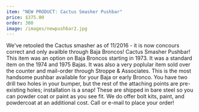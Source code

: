 ```yaml
---
item: "NEW PRODUCT: Cactus Smasher Pushbar"
price: $375.00
order: 300
image: /images/newpushbar2.jpg
---
```

	
We've retooled the Cactus smasher as of 11/2016 - it is now concours correct and only availble through Baja Broncos! Cactus Smasher Pushbar! This item was an option on Baja Broncos starting in 1973. It was a standard item on the 1974 and 1975 Bajas. It was also a very poplular item sold over the counter and mail-order through Stroppe & Associates. This is the most handsome pushbar available for your Baja or early Bronco. You have two drill two holes in your bumper, but the rest of the attaching points are pre-existing holes; installation is a snap! These are shipped in bare steel so you can powder coat or paint as you see fit. We do offer bolt kits, paint, and powdercoat at an additional cost. Call or e-mail to place your order!
